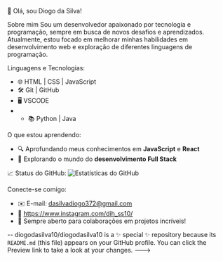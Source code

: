 

 👋 Olá, sou Diogo da Silva!

 Sobre mim
Sou um desenvolvedor apaixonado por tecnologia e programação, sempre em busca de novos desafios e aprendizados. Atualmente, estou focado em melhorar minhas habilidades em desenvolvimento web e exploração de diferentes linguagens de programação.

 Linguagens e Tecnologias:
- 🌐 HTML | CSS | JavaScript
- 🛠️ Git | GitHub
- 🖥️ VSCODE
- - 📚 Python | Java

 O que estou aprendendo:
- 🔍 Aprofundando meus conhecimentos em **JavaScript** e **React**
- 🌱 Explorando o mundo do **desenvolvimento Full Stack**

 📈 Status do GitHub:
![Estatísticas do GitHub](https://github-readme-stats.vercel.app/api?username=seu-usuario&show_icons=true&theme=radical)

 Conecte-se comigo:
- ✉️ E-mail: dasilvadiogo372@gmail.com
- 💼 https://www.instagram.com/dih_ss10/
- 🚀 Sempre aberto para colaborações em projetos incríveis!

--
diogodasilva10/diogodasilva10 is a ✨ special ✨ repository because its `README.md` (this file) appears on your GitHub profile.
You can click the Preview link to take a look at your changes.
--->
